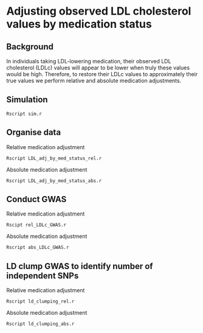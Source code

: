 # Adjusting observed LDL cholesterol values by medication status 

## Background 
In individuals taking LDL-lowering medication, their observed LDL cholesterol (LDLc) values will appear to be lower when truly these values would be high. Therefore, to restore their LDLc values to approximately their true values we perform relative and absolute medication adjustments.  

## Simulation 
```
Rscript sim.r
```

## Organise data 
Relative medication adjustment 
```
Rscript LDL_adj_by_med_status_rel.r
```
Absolute medication adjustment 
```
Rscript LDL_adj_by_med_status_abs.r
```

## Conduct GWAS 
Relative medication adjustment
```
Rscipt rel_LDLc_GWAS.r
```
Absolute medication adjustment 
```
Rscript abs_LDLc_GWAS.r
```
## LD clump GWAS to identify number of independent SNPs 
Relative medication adjustment
```
Rscript ld_clumping_rel.r
```
Absolute medication adjustment 
```
Rscript ld_clumping_abs.r
```
